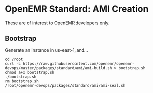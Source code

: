 # OpenEMR Standard: AMI Creation

These are of interest to OpenEMR developers only.

## Bootstrap

Generate an instance in us-east-1, and...

```
cd /root
curl -L https://raw.githubusercontent.com/openemr/openemr-devops/master/packages/standard/ami/ami-build.sh > bootstrap.sh
chmod a+x bootstrap.sh
./bootstrap.sh
rm bootstrap.sh
/root/openemr-devops/packages/standard/ami/ami-seal.sh
```
